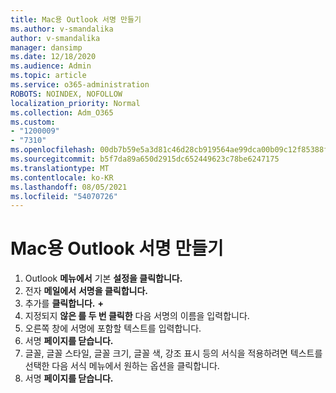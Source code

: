 ```yaml
---
title: Mac용 Outlook 서명 만들기
ms.author: v-smandalika
author: v-smandalika
manager: dansimp
ms.date: 12/18/2020
ms.audience: Admin
ms.topic: article
ms.service: o365-administration
ROBOTS: NOINDEX, NOFOLLOW
localization_priority: Normal
ms.collection: Adm_O365
ms.custom:
- "1200009"
- "7310"
ms.openlocfilehash: 00db7b59e5a3d81c46d28cb919564ae99dca00b09c12f85388f5c419647dad01
ms.sourcegitcommit: b5f7da89a650d2915dc652449623c78be6247175
ms.translationtype: MT
ms.contentlocale: ko-KR
ms.lasthandoff: 08/05/2021
ms.locfileid: "54070726"
---
```

# <a name="create-a-signature-in-outlook-for-mac"></a>Mac용 Outlook 서명 만들기

1.  Outlook **메뉴에서** 기본 **설정을 클릭합니다.**
2.  전자 **메일에서** **서명을 클릭합니다.**
3.  추가를 **클릭합니다.** **+**
4.  지정되지 **않은 를 두 번 클릭한** 다음 서명의 이름을 입력합니다.
5.  오른쪽 창에 서명에 포함할 텍스트를 입력합니다.
6.  서명 **페이지를 닫습니다.**
7.  글꼴, 글꼴 스타일, 글꼴 크기, 글꼴 색, 강조 표시 등의 서식을 적용하려면 텍스트를 선택한 다음 서식 메뉴에서 원하는 옵션을 클릭합니다.
8.  서명 **페이지를 닫습니다.**

